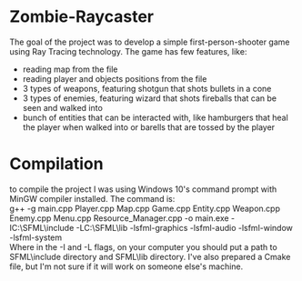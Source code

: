 # Zombie-Raycaster
The goal of the project was to develop a simple first-person-shooter game using Ray Tracing technology. The game has few features, like:
* reading map from the file
* reading player and objects positions from the file
* 3 types of weapons, featuring shotgun that shots bullets in a cone
* 3 types of enemies, featuring wizard that shots fireballs that can be seen and walked into
* bunch of entities that can be interacted with, like hamburgers that heal the player when walked into or barells that are tossed by the player

# Compilation 
to compile the project I was using Windows 10's command prompt with MinGW compiler installed. The command is: <br />
g++ -g main.cpp Player.cpp Map.cpp Game.cpp Entity.cpp Weapon.cpp Enemy.cpp Menu.cpp Resource_Manager.cpp -o main.exe -IC:\SFML\include -LC:\SFML\lib -lsfml-graphics -lsfml-audio -lsfml-window -lsfml-system <br />
Where in the -I and -L flags, on your computer you should put a path to SFML\include directory and SFML\lib directory.
I've also prepared a Cmake file, but I'm not sure if it will work on someone else's machine.
